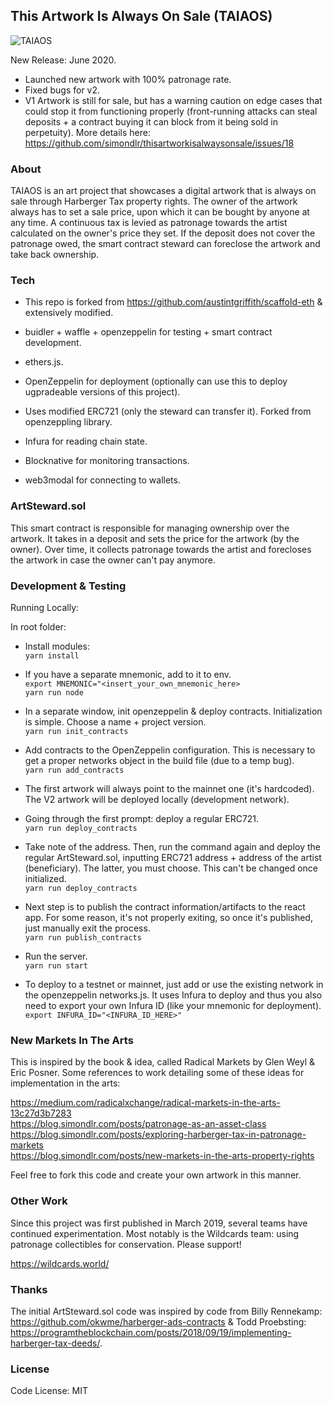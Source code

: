 
## This Artwork Is Always On Sale (TAIAOS)

![TAIAOS](https://raw.githubusercontent.com/simondlr/thisartworkisalwaysonsale/master/app/src/components/TAIAOS4.png)

New Release: June 2020.

- Launched new artwork with 100% patronage rate.
- Fixed bugs for v2.
- V1 Artwork is still for sale, but has a warning caution on edge cases that could stop it from functioning properly (front-running attacks can steal deposits + a contract buying it can block from it being sold in perpetuity). More details here: https://github.com/simondlr/thisartworkisalwaysonsale/issues/18 

### About

TAIAOS is an art project that showcases a digital artwork that is always on sale through Harberger Tax property rights. The owner of the artwork always has to set a sale price, upon which it can be bought by anyone at any time. A continuous tax is levied as patronage towards the artist calculated on the owner's price they set. If the deposit does not cover the patronage owed, the smart contract steward can foreclose the artwork and take back ownership.

### Tech

- This repo is forked from https://github.com/austintgriffith/scaffold-eth & extensively modified.

- buidler + waffle + openzeppelin for testing + smart contract development.
- ethers.js.
- OpenZeppelin for deployment (optionally can use this to deploy ugpradeable versions of this project).
- Uses modified ERC721 (only the steward can transfer it). Forked from openzeppling library.
- Infura for reading chain state.
- Blocknative for monitoring transactions.
- web3modal for connecting to wallets.
  
### ArtSteward.sol

This smart contract is responsible for managing ownership over the artwork. It takes in a deposit and sets the price for the artwork (by the owner). Over time, it collects patronage towards the artist and forecloses the artwork in case the owner can't pay anymore.

### Development & Testing

Running Locally:

In root folder:
- Install modules:  
  ```yarn install```
- If you have a separate mnemonic, add to it to env.  
  ```export MNEMONIC="<insert_your_own_mnemonic_here>```  
  ```yarn run node```  
- In a separate window, init openzeppelin & deploy contracts. Initialization is simple. Choose a name + project version.  
  ```yarn run init_contracts```
- Add contracts to the OpenZeppelin configuration. This is necessary to get a proper networks object in the build file (due to a temp bug).  
  ```yarn run add_contracts```
- The first artwork will always point to the mainnet one (it's hardcoded). The V2 artwork will be deployed locally (development network).
- Going through the first prompt: deploy a regular ERC721.   
  ```yarn run deploy_contracts```
- Take note of the address. Then, run the command again and deploy the regular ArtSteward.sol, inputting ERC721 address + address of the artist (beneficiary). The latter, you must choose. This can't be changed once initialized.  
  ```yarn run deploy_contracts```
- Next step is to publish the contract information/artifacts to the react app. For some reason, it's not properly exiting, so once it's published, just manually exit the process.  
  ```yarn run publish_contracts```
- Run the server.  
  ```yarn run start```

- To deploy to a testnet or mainnet, just add or use the existing network in the openzeppelin networks.js. It uses Infura to deploy and thus you also need to export your own Infura ID (like your mnemonic for deployment).  
  ```export INFURA_ID="<INFURA_ID_HERE>"```

### New Markets In The Arts

This is inspired by the book & idea, called Radical Markets by Glen Weyl & Eric Posner. Some references to work detailing some of these ideas for implementation in the arts:

https://medium.com/radicalxchange/radical-markets-in-the-arts-13c27d3b7283  
https://blog.simondlr.com/posts/patronage-as-an-asset-class  
https://blog.simondlr.com/posts/exploring-harberger-tax-in-patronage-markets  
https://blog.simondlr.com/posts/new-markets-in-the-arts-property-rights  

Feel free to fork this code and create your own artwork in this manner.

### Other Work

Since this project was first published in March 2019, several teams have continued experimentation. Most notably is the Wildcards team: using patronage collectibles for conservation. Please support!

https://wildcards.world/

### Thanks

The initial ArtSteward.sol code was inspired by code from Billy Rennekamp: https://github.com/okwme/harberger-ads-contracts & Todd Proebsting: https://programtheblockchain.com/posts/2018/09/19/implementing-harberger-tax-deeds/.

### License

Code License:
MIT

